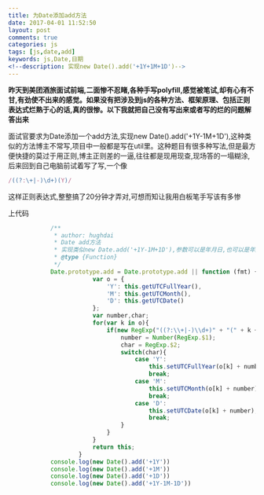 ```yaml
---
title: 为Date添加add方法
date: 2017-04-01 11:52:50
layout: post
comments: true
categories: js
tags: [js,date,add]
keywords: js,Date,日期
<!--description: 实现new Date().add('+1Y+1M+1D')-->
---
```


**昨天到美团酒旅面试前端,二面惨不忍睹,各种手写polyfill,感觉被笔试,却有心有不甘,有劲使不出来的感觉。如果没有把涉及到js的各种方法、框架原理、包括正则表达式烂熟于心的话,真的很惨。以下我就把自己没有写出来或者写的烂的问题解答出来**

面试官要求为Date添加一个add方法,实现new Date().add('+1Y-1M+1D'),这种类似的方法博主不常写,项目中一般都是写在util里。这种题目有很多种写法,但是最方便快捷的莫过于用正则,博主正则差的一逼,往往都是现用现查,现场答的一塌糊涂,后来回到自己电脑前试着写了写,一个像
<!-- more -->
```javascript
/((?:\+|-)\d+)(Y)/
```
这样正则表达式,整整搞了20分钟才弄对,可想而知让我用白板笔手写该有多惨

上代码

```javascript
            /**
             * author: hughdai
             * Date add方法
             * 实现类似new Date.add('+1Y-1M+1D'),参数可以是年月日,也可以是年月日的组合或者是单独的年月日
             * @type {Function}
             */
            Date.prototype.add = Date.prototype.add || function (fmt) {
                        var o = {
                            'Y': this.getUTCFullYear(),
                            'M': this.getUTCMonth(),
                            'D': this.getUTCDate()
                        };
                        var number,char;
                        for(var k in o){
                            if(new RegExp("((?:\\+|-)\\d+)" + "(" + k + ")").test(fmt)){
                                number = Number(RegExp.$1);
                                char = RegExp.$2;
                                switch(char){
                                    case 'Y':
                                        this.setUTCFullYear(o[k] + number);
                                        break;
                                    case 'M':
                                        this.setUTCMonth(o[k] + number);
                                        break;
                                    case 'D':
                                        this.setUTCDate(o[k] + number);
                                        break;
                                }
                            }
                        }
                        return this;
                    }
            console.log(new Date().add('+1Y'))
            console.log(new Date().add('+1M'))
            console.log(new Date().add('+1D'))
            console.log(new Date().add('+1Y-1M-1D'))
```